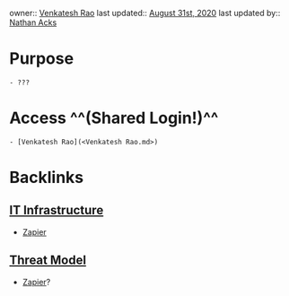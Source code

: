 owner:: [Venkatesh Rao](<Venkatesh Rao.md>)
last updated:: [August 31st, 2020](<August 31st, 2020.md>)
last updated by:: [Nathan Acks](<Nathan Acks.md>)
# Purpose
    - ???
# Access ^^(Shared Login!)^^
    - [Venkatesh Rao](<Venkatesh Rao.md>)

# Backlinks
## [IT Infrastructure](<IT Infrastructure.md>)
- [Zapier](<Zapier.md>)

## [Threat Model](<Threat Model.md>)
- [Zapier](<Zapier.md>)?

